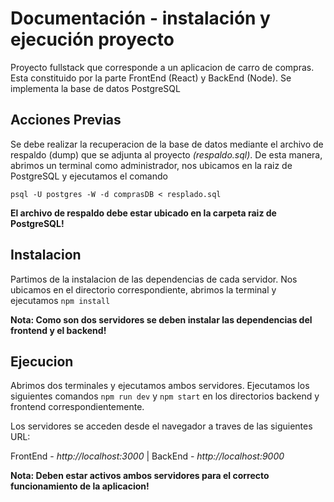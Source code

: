 # Documentación - instalación y ejecución proyecto

Proyecto fullstack que corresponde a un aplicacion de carro de compras.
Esta constituido por la parte FrontEnd (React) y BackEnd (Node).
Se implementa la base de datos PostgreSQL

## Acciones Previas

Se debe realizar la recuperacion de la base de datos mediante el archivo
de respaldo (dump) que se adjunta al proyecto *(respaldo.sql)*. De esta manera, abrimos un terminal
como administrador, nos ubicamos en la raiz de PostgreSQL y ejecutamos el comando 

`psql -U postgres -W -d comprasDB < resplado.sql`

**El archivo de respaldo debe estar ubicado en la carpeta raiz de PostgreSQL!**

## Instalacion

Partimos de la instalacion de las dependencias de cada servidor. Nos ubicamos
en el directorio correspondiente, abrimos la terminal y ejecutamos `npm install`

**Nota: Como son dos servidores se deben instalar las dependencias del frontend y el backend!**

## Ejecucion

Abrimos dos terminales y ejecutamos ambos servidores. Ejecutamos los siguientes comandos
`npm run dev` y `npm start` en los directorios backend y frontend correspondientemente.

Los servidores se acceden desde el navegador a traves de las siguientes URL:

FrontEnd - *http://localhost:3000* |
BackEnd - *http://localhost:9000*

**Nota: Deben estar activos ambos servidores para el correcto funcionamiento de la aplicacion!**

